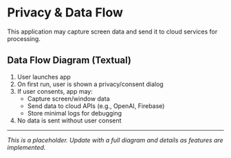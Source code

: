 # Privacy & Data Flow

This application may capture screen data and send it to cloud services for processing.

## Data Flow Diagram (Textual)

1. User launches app
2. On first run, user is shown a privacy/consent dialog
3. If user consents, app may:
    - Capture screen/window data
    - Send data to cloud APIs (e.g., OpenAI, Firebase)
    - Store minimal logs for debugging
4. No data is sent without user consent

---

*This is a placeholder. Update with a full diagram and details as features are implemented.*
